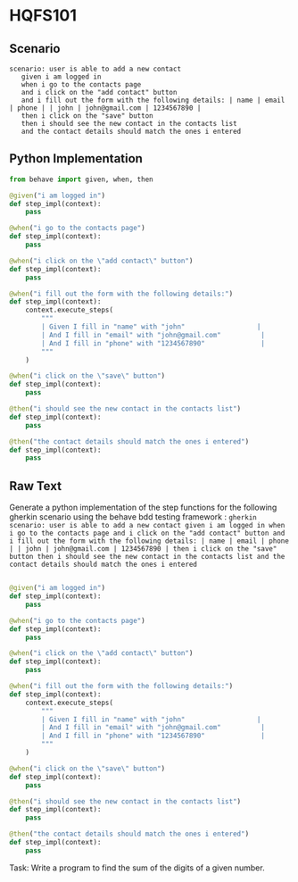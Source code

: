 # HQFS101
## Scenario
```gherkin
scenario: user is able to add a new contact 
   given i am logged in 
   when i go to the contacts page 
   and i click on the "add contact" button 
   and i fill out the form with the following details: | name | email | phone | | john | john@gmail.com | 1234567890 | 
   then i click on the "save" button 
   then i should see the new contact in the contacts list 
   and the contact details should match the ones i entered
```


## Python Implementation
```python
from behave import given, when, then

@given("i am logged in")
def step_impl(context):
    pass

@when("i go to the contacts page")
def step_impl(context):
    pass

@when("i click on the \"add contact\" button")
def step_impl(context):
    pass

@when("i fill out the form with the following details:")
def step_impl(context):
    context.execute_steps(
        """
        | Given I fill in "name" with "john"                  |
        | And I fill in "email" with "john@gmail.com"          |
        | And I fill in "phone" with "1234567890"              |
        """
    )

@when("i click on the \"save\" button")
def step_impl(context):
    pass

@then("i should see the new contact in the contacts list")
def step_impl(context):
    pass

@then("the contact details should match the ones i entered")
def step_impl(context):
    pass
```


## Raw Text
Generate a python implementation of the step functions for the following gherkin scenario using the behave bdd testing framework : ```gherkin scenario: user is able to add a new contact given i am logged in when i go to the contacts page and i click on the "add contact" button and i fill out the form with the following details: | name | email | phone | | john | john@gmail.com | 1234567890 | then i click on the "save" button then i should see the new contact in the contacts list and the contact details should match the ones i entered ```



```python from behave import given, when, then

@given("i am logged in")
def step_impl(context):
    pass

@when("i go to the contacts page")
def step_impl(context):
    pass

@when("i click on the \"add contact\" button")
def step_impl(context):
    pass

@when("i fill out the form with the following details:")
def step_impl(context):
    context.execute_steps(
        """
        | Given I fill in "name" with "john"                  |
        | And I fill in "email" with "john@gmail.com"          |
        | And I fill in "phone" with "1234567890"              |
        """
    )

@when("i click on the \"save\" button")
def step_impl(context):
    pass

@then("i should see the new contact in the contacts list")
def step_impl(context):
    pass

@then("the contact details should match the ones i entered")
def step_impl(context):
    pass
```

Task: Write a program to find the sum of the digits of a given number.
